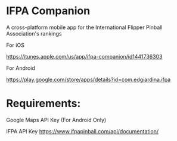 # IFPA Companion
A cross-platform mobile app for the International Flipper Pinball Association's rankings

For iOS 

https://itunes.apple.com/us/app/ifpa-companion/id1441736303

For Android 

https://play.google.com/store/apps/details?id=com.edgiardina.ifpa

# Requirements: 

Google Maps API Key (For Android Only)

IFPA API Key https://www.ifpapinball.com/api/documentation/

